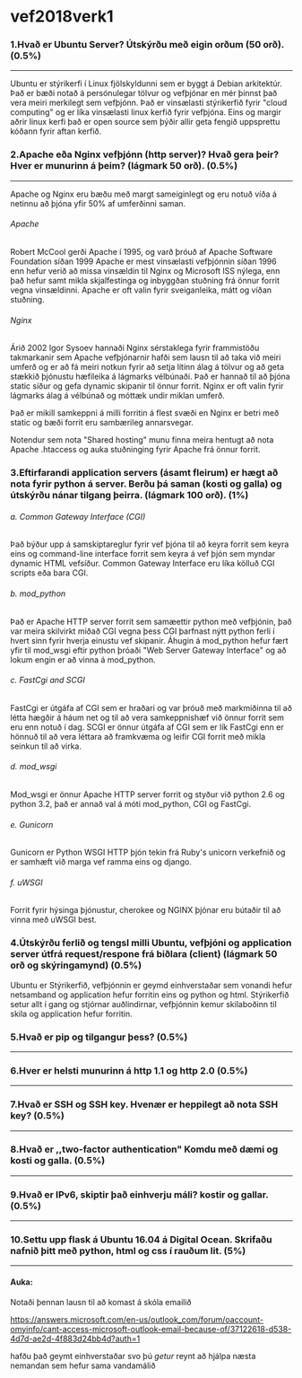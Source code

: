 # vef2018verk1

### 1.Hvað er Ubuntu Server? Útskýrðu með eigin orðum (50 orð). (0.5%)
---------
Ubuntu er stýrikerfi í Linux fjölskyldunni sem er byggt á Debian arkitektúr.
Það er bæði notað á persónulegar tölvur og vefþjónar en mér þinnst það vera meiri merkilegt sem vefþjónn.
Það er vinsælasti stýrikerfið fyrir "cloud computing" og er líka vinsælasti linux kerfið fyrir vefþjóna.
Eins og margir aðrir linux kerfi það er open source sem þýðir allir geta fengið uppsprettu kóðann fyrir aftan kerfið.
### 2.Apache eða Nginx vefþjónn (http server)? Hvað gera þeir? Hver er munurinn á þeim? (lágmark 50 orð). (0.5%)
---------
Apache og Nginx eru bæðu með margt sameiginlegt og eru notuð víða á netinnu að þjóna yfir 50% af umferðinni saman.
###### Apache
Robert McCool gerði Apache í 1995, og varð þróuð af Apache Software Foundation síðan 1999
Apache er mest vinsælasti vefþjónnin síðan 1996 enn hefur verið að missa vinsældin til Nginx og Microsoft ISS nýlega, enn það hefur samt mikla skjalfestinga og inbyggðan stuðning frá önnur forrit vegna vinsældinni.
Apache er oft valin fyrir sveiganleika, mátt og víðan stuðning.

###### Nginx
Árið 2002 Igor Sysoev hannaði Nginx sérstaklega fyrir frammistöðu takmarkanir sem Apache vefþjónarnir hafði sem lausn til að taka við meiri umferð og er að fá meiri notkun fyrir að setja lítinn álag á tölvur og að geta stækkið þjónustu hæfileika á lágmarks vélbúnaði.
Það er hannað til að þjóna static síður og gefa dynamic skipanir til önnur forrit.
Nginx er oft valin fyrir lágmarks álag á vélbúnað og móttæk undir miklan umferð.

Það er mikill samkeppni á milli forritin á flest svæði en Nginx er betri með static og bæði forrit eru sambærileg annarsvegar.

Notendur sem nota "Shared hosting" munu finna meira hentugt að nota Apache .htaccess og auka stuðninging fyrir Apache frá önnur forrit.

### 3.Eftirfarandi application servers (ásamt fleirum) er hægt að nota fyrir python á server. Berðu þá saman (kosti og galla) og útskýrðu nánar tilgang þeirra. (lágmark 100 orð). (1%)
###### a. Common Gateway Interface (CGI)
Það býður upp á samskiptareglur fyrir vef þjóna til að keyra forrit sem keyra eins og command-line interface forrit sem keyra á vef þjón sem myndar dynamic HTML vefsíður. Common Gateway Interface eru líka kölluð CGI scripts eða bara CGI.
###### b. mod_python
Það er Apache HTTP server forrit sem samæettir python með vefþjónin, það var meira skilvirkt miðað CGI vegna þess CGI þarfnast nýtt python ferli í hvert sinn fyrir hverja einustu vef skipanir.
Áhugin á mod_python hefur fært yfir til mod_wsgi eftir python þróaði "Web Server Gateway Interface" og að lokum engin er að vinna á mod_python.
###### c. FastCgi and SCGI
FastCgi er útgáfa af CGI sem er hraðari og var þróuð með markmiðinna til að létta hægðir á háum net og til að vera samkeppnishæf við önnur forrit sem eru enn notuð í dag.
SCGI er önnur útgáfa af CGI sem er lík FastCgi enn er hönnuð til að vera léttara að framkvæma og leifir CGI forrit með mikla seinkun til að virka.
###### d. mod_wsgi
Mod_wsgi er önnur Apache HTTP server forrit og styður við python 2.6 og python 3.2, það er annað val á móti mod_python, CGI og FastCgi.
###### e. Gunicorn
Gunicorn er Python WSGI HTTP þjón tekin frá Ruby's unicorn verkefnið og er samhæft við marga vef ramma eins og django.
###### f. uWSGI
Forrit fyrir hýsinga þjónustur, cherokee og NGINX þjónar eru bútaðir til að vinna með uWSGI best.

### 4.Útskýrðu ferlið og tengsl milli Ubuntu, vefþjóni og application server útfrá request/respone frá biðlara (client) (lágmark 50 orð og skýringamynd) (0.5%)
Ubuntu er Stýrikerfið, vefþjónnin er geymd einhverstaðar sem vonandi hefur netsamband og application hefur forritin eins og python og html. 
Stýrikerfið setur allt í gang og stjórnar auðlindirnar, vefþjónnin kemur skilaboðinn til skila og application hefur forritin.
### 5.Hvað er pip og tilgangur þess? (0.5%)
---------

### 6.Hver er helsti munurinn á http 1.1 og http 2.0 (0.5%)
---------

### 7.Hvað er SSH og SSH key. Hvenær er heppilegt að nota SSH key? (0.5%)
---------

### 8.Hvað er ,,two-factor authentication" Komdu með dæmi og kosti og galla. (0.5%)
---------

### 9.Hvað er IPv6, skiptir það einhverju máli? kostir og gallar. (0.5%)
---------

### 10.Settu upp flask á Ubuntu 16.04 á Digital Ocean. Skrifaðu nafnið þitt með python, html og css í rauðum lit. (5%)
---------

#### Auka:
Notaði þennan lausn til að komast á skóla emailið

https://answers.microsoft.com/en-us/outlook_com/forum/oaccount-omyinfo/cant-access-microsoft-outlook-email-because-of/37122618-d538-4d7d-ae2d-4f883d24bb4d?auth=1

hafðu það geymt einhverstaðar svo þú *getur* reynt að hjálpa næsta nemandan sem hefur sama vandamálið
